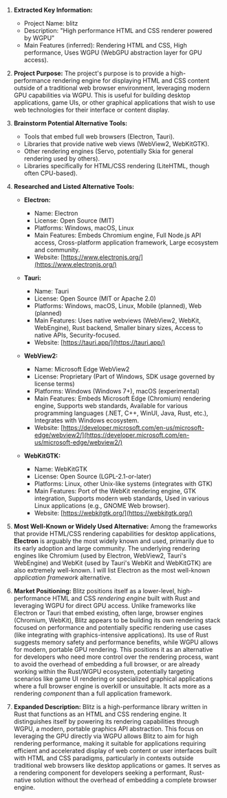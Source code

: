 1.  **Extracted Key Information:**
    *   Project Name: blitz
    *   Description: "High performance HTML and CSS renderer powered by WGPU"
    *   Main Features (inferred): Rendering HTML and CSS, High performance, Uses WGPU (WebGPU abstraction layer for GPU access).

2.  **Project Purpose:** The project's purpose is to provide a high-performance rendering engine for displaying HTML and CSS content outside of a traditional web browser environment, leveraging modern GPU capabilities via WGPU. This is useful for building desktop applications, game UIs, or other graphical applications that wish to use web technologies for their interface or content display.

3.  **Brainstorm Potential Alternative Tools:**
    *   Tools that embed full web browsers (Electron, Tauri).
    *   Libraries that provide native web views (WebView2, WebKitGTK).
    *   Other rendering engines (Servo, potentially Skia for general rendering used by others).
    *   Libraries specifically for HTML/CSS rendering (LiteHTML, though often CPU-based).

4.  **Researched and Listed Alternative Tools:**

    *   **Electron:**
        *   Name: Electron
        *   License: Open Source (MIT)
        *   Platforms: Windows, macOS, Linux
        *   Main Features: Embeds Chromium engine, Full Node.js API access, Cross-platform application framework, Large ecosystem and community.
        *   Website: [https://www.electronjs.org/](https://www.electronjs.org/)

    *   **Tauri:**
        *   Name: Tauri
        *   License: Open Source (MIT or Apache 2.0)
        *   Platforms: Windows, macOS, Linux, Mobile (planned), Web (planned)
        *   Main Features: Uses native webviews (WebView2, WebKit, WebEngine), Rust backend, Smaller binary sizes, Access to native APIs, Security-focused.
        *   Website: [https://tauri.app/](https://tauri.app/)

    *   **WebView2:**
        *   Name: Microsoft Edge WebView2
        *   License: Proprietary (Part of Windows, SDK usage governed by license terms)
        *   Platforms: Windows (Windows 7+), macOS (experimental)
        *   Main Features: Embeds Microsoft Edge (Chromium) rendering engine, Supports web standards, Available for various programming languages (.NET, C++, WinUI, Java, Rust, etc.), Integrates with Windows ecosystem.
        *   Website: [https://developer.microsoft.com/en-us/microsoft-edge/webview2/](https://developer.microsoft.com/en-us/microsoft-edge/webview2/)

    *   **WebKitGTK:**
        *   Name: WebKitGTK
        *   License: Open Source (LGPL-2.1-or-later)
        *   Platforms: Linux, other Unix-like systems (integrates with GTK)
        *   Main Features: Port of the WebKit rendering engine, GTK integration, Supports modern web standards, Used in various Linux applications (e.g., GNOME Web browser).
        *   Website: [https://webkitgtk.org/](https://webkitgtk.org/)

5.  **Most Well-Known or Widely Used Alternative:** Among the frameworks that provide HTML/CSS rendering capabilities for desktop applications, **Electron** is arguably the most widely known and used, primarily due to its early adoption and large community. The underlying rendering engines like Chromium (used by Electron, WebView2, Tauri's WebEngine) and WebKit (used by Tauri's WebKit and WebKitGTK) are also extremely well-known. I will list Electron as the most well-known *application framework* alternative.

6.  **Market Positioning:** Blitz positions itself as a lower-level, high-performance HTML and CSS *rendering engine* built with Rust and leveraging WGPU for direct GPU access. Unlike frameworks like Electron or Tauri that embed existing, often large, browser engines (Chromium, WebKit), Blitz appears to be building its own rendering stack focused on performance and potentially specific rendering use cases (like integrating with graphics-intensive applications). Its use of Rust suggests memory safety and performance benefits, while WGPU allows for modern, portable GPU rendering. This positions it as an alternative for developers who need more control over the rendering process, want to avoid the overhead of embedding a full browser, or are already working within the Rust/WGPU ecosystem, potentially targeting scenarios like game UI rendering or specialized graphical applications where a full browser engine is overkill or unsuitable. It acts more as a rendering *component* than a full application framework.

7.  **Expanded Description:** Blitz is a high-performance library written in Rust that functions as an HTML and CSS rendering engine. It distinguishes itself by powering its rendering capabilities through WGPU, a modern, portable graphics API abstraction. This focus on leveraging the GPU directly via WGPU allows Blitz to aim for high rendering performance, making it suitable for applications requiring efficient and accelerated display of web content or user interfaces built with HTML and CSS paradigms, particularly in contexts outside traditional web browsers like desktop applications or games. It serves as a rendering component for developers seeking a performant, Rust-native solution without the overhead of embedding a complete browser engine.